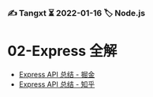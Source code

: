 ### ✍️ Tangxt ⏳ 2022-01-16 🏷️ Node.js

# 02-Express 全解

- [Express API 总结 - 掘金](https://juejin.cn/post/6988055925760213000)
- [Express API 总结 - 知乎](https://zhuanlan.zhihu.com/p/220664673)